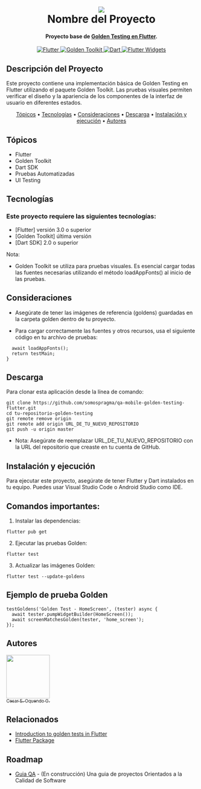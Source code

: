 <h1 align="center">
  <br>
  <a href="http://www.amitmerchant.com/electron-markdownify"><img src="https://f.hubspotusercontent20.net/hubfs/2829524/Copia%20de%20LOGOTIPO_original-2.png"></a>
  <br>
  Nombre del Proyecto
  <br>
</h1>

<h4 align="center">Proyecto base de <a href="https://github.com/somospragma/qa-mobile-golden-testing-flutter/tree/main" target="_blank">Golden Testing en Flutter</a>.</h4> <p align="center"> <a href="https://flutter.dev/"> <img src="https://img.shields.io/badge/Flutter-3.0+-blue.svg" alt="Flutter"> </a> <a href="https://pub.dev/packages/golden_toolkit"> <img src="https://img.shields.io/badge/Golden_Toolkit-Testing-yellow.svg" alt="Golden Toolkit"> </a> <a href="https://www.oracle.com/java/technologies/javase-jdk11-downloads.html"> <img src="https://img.shields.io/badge/Dart-SDK-lightblue.svg" alt="Dart"> </a> <a href="https://docs.flutter.dev/development/ui/widgets"> <img src="https://img.shields.io/badge/UI-Widgets-green.svg" alt="Flutter Widgets"> </a> </p>

## Descripción del Proyecto
Este proyecto contiene una implementación básica de Golden Testing en Flutter utilizando el paquete Golden Toolkit. Las pruebas visuales permiten verificar el diseño y la apariencia de los componentes de la interfaz de usuario en diferentes estados.

<p align="center"> <a href="#topicos">Tópicos</a> • <a href="#tecnologias">Tecnologías</a> • <a href="#consideraciones">Consideraciones</a> • <a href="#descarga">Descarga</a> • <a href="#instalación-y-ejecución">Instalación y ejecución</a> • <a href="#autores">Autores</a> </p>





## Tópicos
* Flutter
* Golden Toolkit
* Dart SDK
* Pruebas Automatizadas
* UI Testing

## Tecnologías
### Este proyecto requiere las siguientes tecnologías:

- [Flutter] versión 3.0 o superior
- [Golden Toolkit] última versión
- [Dart SDK] 2.0 o superior

Nota:
* Golden Toolkit se utiliza para pruebas visuales. Es esencial cargar todas las fuentes necesarias utilizando el método loadAppFonts() al inicio de las pruebas.

## Consideraciones
- Asegúrate de tener las imágenes de referencia (goldens) guardadas en la carpeta golden dentro de tu proyecto.

- Para cargar correctamente las fuentes y otros recursos, usa el siguiente código en tu archivo de pruebas:

```testExecutable() async {
  await loadAppFonts();
  return testMain;
}
```

## Descarga
Para clonar esta aplicación desde la línea de comando:

```
git clone https://github.com/somospragma/qa-mobile-golden-testing-flutter.git
cd tu-repositorio-golden-testing
git remote remove origin
git remote add origin URL_DE_TU_NUEVO_REPOSITORIO
git push -u origin master
```
- Nota: Asegúrate de reemplazar URL_DE_TU_NUEVO_REPOSITORIO con la URL del repositorio que creaste en tu cuenta de GitHub.

## Instalación y ejecución
Para ejecutar este proyecto, asegúrate de tener Flutter y Dart instalados en tu equipo. Puedes usar Visual Studio Code o Android Studio como IDE.

## Comandos importantes:

1. Instalar las dependencias:

```
flutter pub get
```
2. Ejecutar las pruebas Golden:

```
flutter test
```

3. Actualizar las imágenes Golden:

```
flutter test --update-goldens
```

## Ejemplo de prueba Golden

```
testGoldens('Golden Test - HomeScreen', (tester) async {
  await tester.pumpWidgetBuilder(HomeScreen());
  await screenMatchesGolden(tester, 'home_screen');
});
```
## Autores
[<img src="https://avatars.githubusercontent.com/u/118139089?s=400&u=1102e4804fdcb9c603798aeebc9e713cd067d001&v=4" width=115><br><sub>Cesar E. Oquendo G.</sub>](https://github.com/CesarOquendoGonzalez) <br/>



## Relacionados

- [Introduction to golden tests in Flutter](https://medium.com/appunite-edu-collection/intro-to-golden-tests-in-flutter-3d23bb12d056)
- [Flutter Package](https://pub.dev/packages/alchemist)


## Roadmap

- [Guia QA](https://github.com/amitmerchant1990/pomolectron) - (En construcción) Una guia de proyectos Orientados a la Calidad de Software



